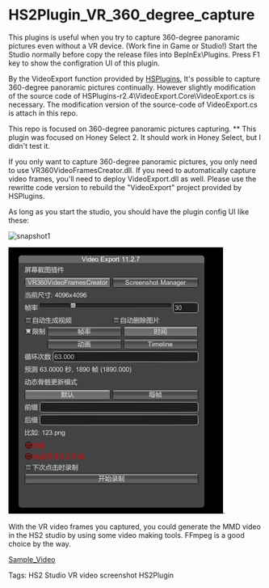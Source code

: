 # HS2Plugin_VR_360_degree_capture

This plugins is useful when you try to capture 360-degree panoramic pictures even without a VR device.
(Work fine in Game or Studio!)
Start the Studio normally before copy the release files into BepInEx\Plugins. Press F1 key to show the configration UI of this plugin.

By the VideoExport function provided by [HSPlugins](https://github.com/IllusionMods/HSPlugins), It's possible to capture 360-degree panoramic pictures continually. However slightly modification of the source code of HSPlugins-r2.4\VideoExport.Core\VideoExport.cs is necessary. The modification version of the source-code of VideoExport.cs is attach in this repo.

This repo is focused on 360-degree panoramic pictures capturing.
** This plugin was focused on Honey Select 2. It should work in Honey Select, but I didn't test it.

If you only want to capture 360-degree panoramic pictures, you only need to use VR360VideoFramesCreator.dll. 
If you need to automatically capture video frames, you'll need to deploy VideoExport.dll as well. 
Please use the rewritte code version to rebuild the "VideoExport" project provided by HSPlugins.

As long as you start the studio, you should have the plugin config UI like these:

![snapshot1](https://github.com/boxscwei/HS2Plugin_VR_360_degree_capture/assets/101355585/b53c58d2-3dd1-46be-bc06-382278e79920)


![snapshot2](using_2.png).

With the VR video frames you captured, you could generate the MMD video in the HS2 studio by using some video making tools.
FFmpeg is a good choice by the way.

[Sample_Video](https://share.utovr.com/151312095032.html)

Tags: HS2 Studio VR video screenshot HS2Plugin


